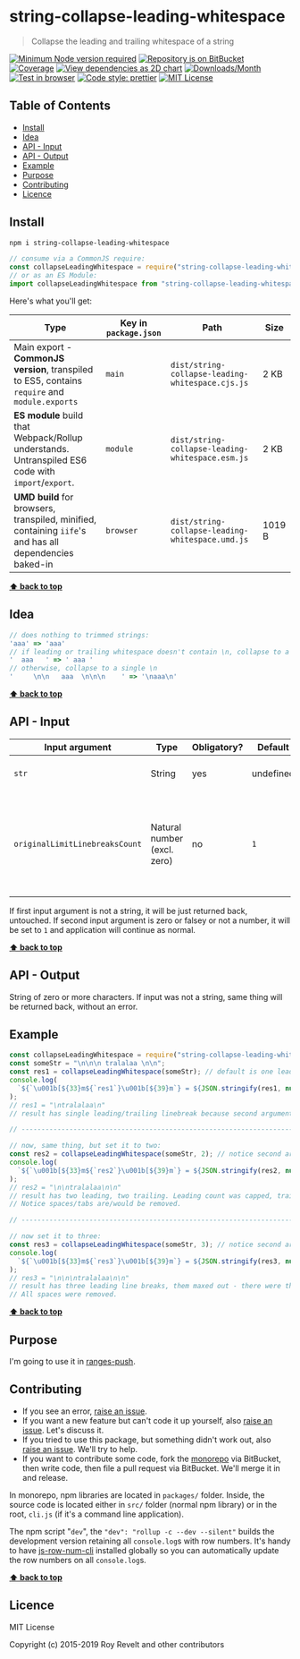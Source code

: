 # string-collapse-leading-whitespace

> Collapse the leading and trailing whitespace of a string

[![Minimum Node version required][node-img]][node-url]
[![Repository is on BitBucket][bitbucket-img]][bitbucket-url]
[![Coverage][cov-img]][cov-url]
[![View dependencies as 2D chart][deps2d-img]][deps2d-url]
[![Downloads/Month][downloads-img]][downloads-url]
[![Test in browser][runkit-img]][runkit-url]
[![Code style: prettier][prettier-img]][prettier-url]
[![MIT License][license-img]][license-url]

## Table of Contents

- [Install](#markdown-header-install)
- [Idea](#markdown-header-idea)
- [API - Input](#markdown-header-api-input)
- [API - Output](#markdown-header-api-output)
- [Example](#markdown-header-example)
- [Purpose](#markdown-header-purpose)
- [Contributing](#markdown-header-contributing)
- [Licence](#markdown-header-licence)

## Install

```bash
npm i string-collapse-leading-whitespace
```

```js
// consume via a CommonJS require:
const collapseLeadingWhitespace = require("string-collapse-leading-whitespace");
// or as an ES Module:
import collapseLeadingWhitespace from "string-collapse-leading-whitespace";
```

Here's what you'll get:

| Type                                                                                                    | Key in `package.json` | Path                                             | Size   |
| ------------------------------------------------------------------------------------------------------- | --------------------- | ------------------------------------------------ | ------ |
| Main export - **CommonJS version**, transpiled to ES5, contains `require` and `module.exports`          | `main`                | `dist/string-collapse-leading-whitespace.cjs.js` | 2 KB   |
| **ES module** build that Webpack/Rollup understands. Untranspiled ES6 code with `import`/`export`.      | `module`              | `dist/string-collapse-leading-whitespace.esm.js` | 2 KB   |
| **UMD build** for browsers, transpiled, minified, containing `iife`'s and has all dependencies baked-in | `browser`             | `dist/string-collapse-leading-whitespace.umd.js` | 1019 B |

**[⬆ back to top](#markdown-header-string-collapse-leading-whitespace)**

## Idea

```js
// does nothing to trimmed strings:
'aaa' => 'aaa'
// if leading or trailing whitespace doesn't contain \n, collapse to a single space
'  aaa   ' => ' aaa '
// otherwise, collapse to a single \n
'     \n\n   aaa  \n\n\n    ' => '\naaa\n'
```

**[⬆ back to top](#markdown-header-string-collapse-leading-whitespace)**

## API - Input

| Input argument                 | Type                        | Obligatory? | Default   | Description                                                                            |
| ------------------------------ | --------------------------- | ----------- | --------- | -------------------------------------------------------------------------------------- |
| `str`                          | String                      | yes         | undefined | Source string to work on                                                               |
| `originalLimitLinebreaksCount` | Natural number (excl. zero) | no          | `1`       | Maximum line breaks that will be put when leading or trailing whitespace contains any. |

If first input argument is not a string, it will be just returned back, untouched.
If second input argument is zero or falsey or not a number, it will be set to `1` and application will continue as normal.

**[⬆ back to top](#markdown-header-string-collapse-leading-whitespace)**

## API - Output

String of zero or more characters. If input was not a string, same thing will be returned back, without an error.

## Example

```js
const collapseLeadingWhitespace = require("string-collapse-leading-whitespace");
const someStr = "\n\n\n tralalaa \n\n";
const res1 = collapseLeadingWhitespace(someStr); // default is one leading/trailing line break
console.log(
  `${`\u001b[${33}m${`res1`}\u001b[${39}m`} = ${JSON.stringify(res1, null, 4)}`
);
// res1 = "\ntralalaa\n"
// result has single leading/trailing linebreak because second argument's default is 1.

// -----------------------------------------------------------------------------

// now, same thing, but set it to two:
const res2 = collapseLeadingWhitespace(someStr, 2); // notice second arg set
console.log(
  `${`\u001b[${33}m${`res2`}\u001b[${39}m`} = ${JSON.stringify(res2, null, 4)}`
);
// res2 = "\n\ntralalaa\n\n"
// result has two leading, two trailing. Leading count was capped, trailing reached max anyway. There were two only leading line breaks.
// Notice spaces/tabs are/would be removed.

// -----------------------------------------------------------------------------

// now set it to three:
const res3 = collapseLeadingWhitespace(someStr, 3); // notice second arg set
console.log(
  `${`\u001b[${33}m${`res3`}\u001b[${39}m`} = ${JSON.stringify(res3, null, 4)}`
);
// res3 = "\n\n\ntralalaa\n\n"
// result has three leading line breaks, them maxed out - there were three. There were two trailing linebreaks, allowance was for three. End result - two trailing linebreaks.
// All spaces were removed.
```

**[⬆ back to top](#markdown-header-string-collapse-leading-whitespace)**

## Purpose

I'm going to use it in [ranges-push](https://gitlab.com/codsen/codsen/tree/master/packages/ranges-push).

## Contributing

- If you see an error, [raise an issue](https://bitbucket.org/codsen/codsen/issues/new?title=string-collapse-leading-whitespace%20package%20-%20put%20title%20here).
- If you want a new feature but can't code it up yourself, also [raise an issue](https://bitbucket.org/codsen/codsen/issues/new?title=string-collapse-leading-whitespace%20package%20-%20put%20title%20here). Let's discuss it.
- If you tried to use this package, but something didn't work out, also [raise an issue](https://bitbucket.org/codsen/codsen/issues/new?title=string-collapse-leading-whitespace%20package%20-%20put%20title%20here). We'll try to help.
- If you want to contribute some code, fork the [monorepo](https://bitbucket.org/codsen/codsen/src/) via BitBucket, then write code, then file a pull request via BitBucket. We'll merge it in and release.

In monorepo, npm libraries are located in `packages/` folder. Inside, the source code is located either in `src/` folder (normal npm library) or in the root, `cli.js` (if it's a command line application).

The npm script "`dev`", the `"dev": "rollup -c --dev --silent"` builds the development version retaining all `console.log`s with row numbers. It's handy to have [js-row-num-cli](https://www.npmjs.com/package/js-row-num-cli) installed globally so you can automatically update the row numbers on all `console.log`s.

**[⬆ back to top](#markdown-header-string-collapse-leading-whitespace)**

## Licence

MIT License

Copyright (c) 2015-2019 Roy Revelt and other contributors

[node-img]: https://img.shields.io/node/v/string-collapse-leading-whitespace.svg?style=flat-square&label=works%20on%20node
[node-url]: https://www.npmjs.com/package/string-collapse-leading-whitespace
[bitbucket-img]: https://img.shields.io/badge/repo-on%20BitBucket-brightgreen.svg?style=flat-square
[bitbucket-url]: https://gitlab.com/codsen/codsen/tree/master/packages/string-collapse-leading-whitespace
[cov-img]: https://img.shields.io/badge/coverage-100%25-brightgreen.svg?style=flat-square
[cov-url]: https://gitlab.com/codsen/codsen/tree/master/packages/string-collapse-leading-whitespace
[deps2d-img]: https://img.shields.io/badge/deps%20in%202D-see_here-08f0fd.svg?style=flat-square
[deps2d-url]: http://npm.anvaka.com/#/view/2d/string-collapse-leading-whitespace
[downloads-img]: https://img.shields.io/npm/dm/string-collapse-leading-whitespace.svg?style=flat-square
[downloads-url]: https://npmcharts.com/compare/string-collapse-leading-whitespace
[runkit-img]: https://img.shields.io/badge/runkit-test_in_browser-a853ff.svg?style=flat-square
[runkit-url]: https://npm.runkit.com/string-collapse-leading-whitespace
[prettier-img]: https://img.shields.io/badge/code_style-prettier-ff69b4.svg?style=flat-square
[prettier-url]: https://prettier.io
[license-img]: https://img.shields.io/badge/licence-MIT-51c838.svg?style=flat-square
[license-url]: https://bitbucket.org/codsen/codsen/src/master/LICENSE
